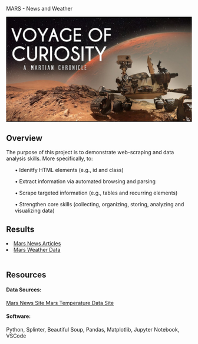 MARS - News and Weather 

<img src = "Images/maxresdefault.jpg">

## Overview 
The purpose of this project is to demonstrate web-scraping and data analysis skills.  More specifically, to:

<ol> •	Idenitfy HTML elements (e.g., id and class) </ol>
<ol> •	Extract information via automated browsing and parsing </ol>
<ol> •	Scrape targeted information (e.g., tables and recurring elements) </ol>
<ol> •	Strengthen core skills (collecting, organizing, storing, analyzing and visualizing data) </ol>

## Results
<li><a href = "Data/articles_data.json"> Mars News Articles </a></li>
<li><a href = "Data/mars_weather_data.csv"> Mars Weather Data </a></li>
<br>

## Resources
#### Data Sources: 
<a href = "https://static.bc-edx.com/data/web/mars_news/index.html">  Mars News Site </a>
<a href = "https://static.bc-edx.com/data/web/mars_facts/temperature.html"> Mars Temperature Data Site </a>
#### Software: 
Python, Splinter, Beautiful Soup, Pandas, Matplotlib, Jupyter Notebook, VSCode